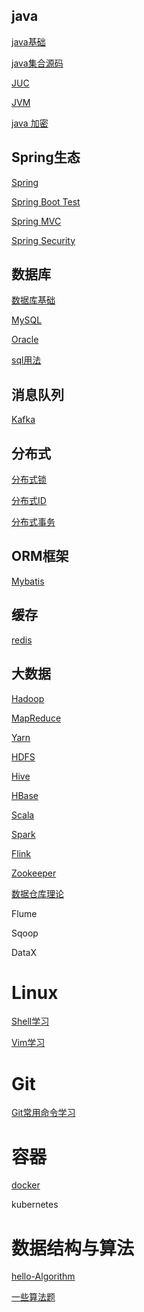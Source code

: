 ## java

[java基础](javaBasicKnowledge/basic)

[java集合源码](javaBasicKnowledge/collectionSourceReading)

[JUC](javaBasicKnowledge/juc)

[JVM](javaBasicKnowledge/jvm)

[java 加密](javaBasicKnowledge/javaEncryption)

## Spring生态
[Spring](spring-ecosystem/spring)

[Spring Boot Test](spring-ecosystem/spring-boot-test)

[Spring MVC](spring-ecosystem/spring-mvc)

[Spring Security](spring-ecosystem/spring-security)

## 数据库
[数据库基础](db/basic)

[MySQL](db/mysql)

[Oracle](db/oracle)

[sql用法](db/sql)

## 消息队列

[Kafka](messageQueue/kafka)

## 分布式

[分布式锁](distributedSolutions/第01节%20分布式锁解决方案.md)

[分布式ID](distributedSolutions/第02节%20分布式ID解决方案.md)

[分布式事务](distributedSolutions/第03节%20分布式事务解决方案.md)

## ORM框架
[Mybatis](mybatis)

## 缓存

[redis](redis)

## 大数据

[Hadoop](bigData/hadoop)

[MapReduce](bigData/mapReduce)

[Yarn](bigData/yarn)

[HDFS](bigData/hdfs)

[Hive](bigData/hive)

[HBase](bigData/hbase)

[Scala](bigData/scala)

[Spark](bigData/spark)

[Flink](bigData/flink)

[Zookeeper](bigData/zookeeper)

[数据仓库理论](bigData/dataWarehouse)

Flume

Sqoop

DataX

# Linux

[Shell学习](linux/第01节%20Linux%20shell脚本学习.md)

[Vim学习](linux/第02节%20VIM编辑器学习.md)

# Git

[Git常用命令学习](git/第01节%20Git%20常用命令及使用详解.md)

# 容器

[docker](containerization/docker)

kubernetes

# 数据结构与算法

[hello-Algorithm](algorithm/helloAlgorithm)

[一些算法题](algorithm/details)

